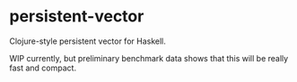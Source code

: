 persistent-vector
=================

Clojure-style persistent vector for Haskell.

WIP currently, but preliminary benchmark data shows that this will be really fast and compact. 


